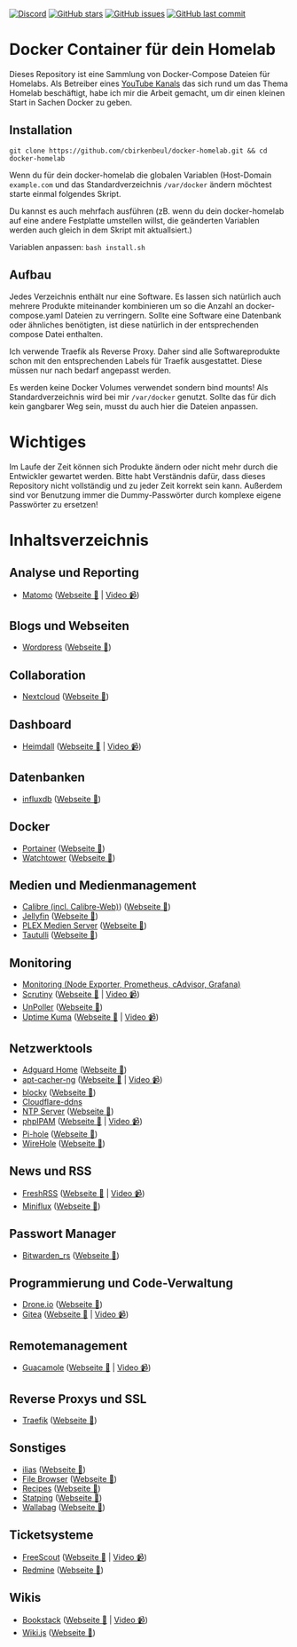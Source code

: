 [![Discord](https://img.shields.io/badge/discord-chat-7289DA.svg?maxAge=60&style=flat-square)](https://discord.gg/gcmg9HUqX7)    [![GitHub stars](https://img.shields.io/github/stars/cbirkenbeul/docker-homelab?color=green&style=flat-square)](https://github.com/cbirkenbeul/k3s-cluster/stargazers)    [![GitHub issues](https://img.shields.io/github/issues/cbirkenbeul/docker-homelab?style=flat-square)](https://github.com/cbirkenbeul/k3s-cluster/issues)    [![GitHub last commit](https://img.shields.io/github/last-commit/cbirkenbeul/docker-homelab?color=purple&style=flat-square)](https://github.com/cbirkenbeul/k3s-cluster/commits/master)

# Docker Container für dein Homelab

Dieses Repository ist eine Sammlung von Docker-Compose Dateien für Homelabs. Als Betreiber eines [YouTube Kanals](https://youtube.com/teqqyde) das sich rund um das Thema Homelab beschäftigt, habe ich mir die Arbeit gemacht, um dir einen kleinen Start in Sachen Docker zu geben. 

## Installation
`git clone https://github.com/cbirkenbeul/docker-homelab.git && cd docker-homelab`  

Wenn du für dein docker-homelab die globalen Variablen (Host-Domain `example.com` und das Standardverzeichnis `/var/docker` ändern möchtest starte einmal folgendes Skript.

Du kannst es auch mehrfach ausführen (zB. wenn du dein docker-homelab auf eine andere Festplatte umstellen willst, die geänderten Variablen werden auch gleich in dem Skript mit aktuallsiert.)

Variablen anpassen: `bash install.sh`

## Aufbau
Jedes Verzeichnis enthält nur eine Software. Es lassen sich natürlich auch mehrere Produkte miteinander kombinieren um so die Anzahl an docker-compose.yaml Dateien zu verringern. Sollte eine Software eine Datenbank oder ähnliches benötigten, ist diese natürlich in der entsprechenden compose Datei enthalten.

Ich verwende Traefik als Reverse Proxy. Daher sind alle Softwareprodukte schon mit den entsprechenden Labels für Traefik ausgestattet. Diese müssen nur nach bedarf angepasst werden.

Es werden keine Docker Volumes verwendet sondern bind mounts! Als Standardverzeichnis wird bei mir ````/var/docker```` genutzt. Sollte das für dich kein gangbarer Weg sein, musst du auch hier die Dateien anpassen.

# Wichtiges
Im Laufe der Zeit können sich Produkte ändern oder nicht mehr durch die Entwickler gewartet werden. Bitte habt Verständnis dafür, dass dieses Repository nicht vollständig und zu jeder Zeit korrekt sein kann. Außerdem sind vor Benutzung immer die Dummy-Passwörter durch komplexe eigene Passwörter zu ersetzen!

# Inhaltsverzeichnis

## Analyse und Reporting
* [Matomo](https://github.com/cbirkenbeul/docker-homelab/tree/master/analyse-und-reporting/matomo) ([Webseite 🔗](https://matomo.org) | [Video 📹](https://www.youtube.com/watch?v=dXPO5iWUTSg))

## Blogs und Webseiten
* [Wordpress](https://github.com/cbirkenbeul/docker-homelab/tree/master/blogs-und-webseiten/wordpress) ([Webseite 🔗](https://de.wordpress.org))

## Collaboration
* [Nextcloud](https://github.com/cbirkenbeul/docker-homelab/tree/master/collaboration/nextcloud) ([Webseite 🔗](https://nextcloud.com))

## Dashboard
* [Heimdall](https://github.com/cbirkenbeul/docker-homelab/tree/master/Dashboard/heimdall) ([Webseite 🔗](https://heimdall.site) | [Video 📹](https://www.youtube.com/watch?v=Dmw7nAEizWk))

## Datenbanken
* [influxdb](https://github.com/cbirkenbeul/docker-homelab/tree/master/datenbanken/influxdb) ([Webseite 🔗](https://www.influxdata.com/products/influxdb/))

## Docker
* [Portainer](https://github.com/cbirkenbeul/docker-homelab/tree/master/docker/portainer) ([Webseite 🔗](https://www.portainer.io))
* [Watchtower](https://github.com/cbirkenbeul/docker-homelab/tree/master/docker/watchtower) ([Webseite 🔗](https://github.com/containrrr/watchtower))

## Medien und Medienmanagement
* [Calibre (incl. Calibre-Web)](https://github.com/cbirkenbeul/docker-homelab/tree/master/medien-und-medienmanagement/calibre)) ([Webseite 🔗](https://calibre-ebook.com))
* [Jellyfin]((https://github.com/cbirkenbeul/docker-homelab/tree/master/medien-und-medienmanagement/jellyfin)) ([Webseite 🔗](https://jellyfin.org/))
* [PLEX Medien Server](https://github.com/cbirkenbeul/docker-homelab/tree/master/medien-und-medienmanagement/plex) ([Webseite 🔗](https://www.plex.tv))
* [Tautulli](https://github.com/cbirkenbeul/docker-homelab/tree/master/medien-und-medienmanagement/tautulli) ([Webseite 🔗](https://tautulli.com))

## Monitoring
* [Monitoring (Node Exporter, Prometheus, cAdvisor, Grafana)](https://github.com/cbirkenbeul/docker-homelab/tree/master/monitoring/mon-stack)
* [Scrutiny](https://github.com/cbirkenbeul/docker-homelab/tree/master/monitoring/scrutiny) ([Webseite 🔗](https://github.com/AnalogJ/scrutiny) | [Video 📹](https://youtu.be/7xCZqIrL5es))
* [UnPoller](https://github.com/cbirkenbeul/docker-homelab/tree/master/monitoring/unpoller) ([Webseite 🔗](https://unpoller.com/))
* [Uptime Kuma](https://github.com/cbirkenbeul/docker-homelab/tree/master/monitoring/uptime-kuma) ([Webseite 🔗](https://github.com/louislam/uptime-kuma) | [Video 📹](https://youtu.be/9x8svLK9gmo))
## Netzwerktools
* [Adguard Home](https://github.com/cbirkenbeul/docker-homelab/tree/master/netzwerktools/adguard-home) ([Webseite 🔗](https://adguard.com/de/adguard-home/overview.html))
* [apt-cacher-ng](https://github.com/cbirkenbeul/docker-homelab/tree/master/netzwerktools/apt-cacher-ng) ([Webseite 🔗](https://wiki.debian.org/AptCacherNg) | [Video 📹](https://www.youtube.com/watch?v=YwkfYaAeDh8))
* [blocky](https://github.com/cbirkenbeul/docker-homelab/tree/master/netzwerktools/blocky) ([Webseite 🔗](https://0xerr0r.github.io/blocky/))
* [Cloudflare-ddns](https://github.com/cbirkenbeul/docker-homelab/tree/master/netzwerktools/cloudflare-ddns) 
* [NTP Server](https://github.com/cbirkenbeul/docker-homelab/tree/master/netzwerktools/ntp-server) ([Webseite 🔗](https://github.com/cturra/docker-ntp))
* [phpIPAM](https://github.com/cbirkenbeul/docker-homelab/tree/master/netzwerktools/phpipam) ([Webseite 🔗](https://phpipam.net) | [Video 📹](https://www.youtube.com/watch?v=oUAkkJJS_AY))
* [Pi-hole](https://github.com/cbirkenbeul/docker-homelab/tree/master/netzwerktools/pi-hole) ([Webseite 🔗](https://pi-hole.net))
* [WireHole](https://github.com/cbirkenbeul/docker-homelab/tree/master/netzwerktools/wirehole) ([Webseite 🔗](https://github.com/IAmStoxe/wirehole))

## News und RSS
* [FreshRSS](https://github.com/cbirkenbeul/docker-homelab/tree/master/news-und-rss/freshrss) ([Webseite 🔗](https://freshrss.org) | [Video 📹](https://www.youtube.com/watch?v=0r7vf2MXQYU))
* [Miniflux](https://github.com/cbirkenbeul/docker-homelab/tree/master/news-und-rss/miniflux) ([Webseite 🔗](https://miniflux.app))

## Passwort Manager
* [Bitwarden_rs](https://github.com/cbirkenbeul/docker-homelab/tree/master/password-manager/bitwarden_rs) ([Webseite 🔗](https://github.com/dani-garcia/bitwarden_rs))

## Programmierung und Code-Verwaltung
* [Drone.io](https://github.com/cbirkenbeul/docker-homelab/tree/master/programmierung-und-code-verwaltung/droneio) ([Webseite 🔗](https://drone.io))
* [Gitea](https://github.com/cbirkenbeul/docker-homelab/tree/master/programmierung-und-code-verwaltung/gitea) ([Webseite 🔗](https://gitea.io) | [Video 📹](https://www.youtube.com/watch?v=2h-gkICAcbk))

## Remotemanagement
* [Guacamole](https://github.com/cbirkenbeul/docker-homelab/tree/master/remotemanagement/guacamole) ([Webseite 🔗](http://guacamole.apache.org) | [Video 📹](https://www.youtube.com/watch?v=vMhjvGLeHrY))

## Reverse Proxys und SSL
* [Traefik](https://github.com/cbirkenbeul/docker-homelab/tree/master/reverse-proxy-und-ssl/traefik) ([Webseite 🔗](https://traefik.io))

## Sonstiges
* [ilias](https://github.com/cbirkenbeul/docker-homelab/tree/master/sonstiges/ilias) ([Webseite 🔗](https://www.ilias.de))
* [File Browser](https://github.com/filebrowser/filebrowser) ([Webseite 🔗](https://filebrowser.org/))
* [Recipes](https://github.com/cbirkenbeul/docker-homelab/tree/master/sonstiges/recipes) ([Webseite 🔗](https://github.com/vabene1111/recipes))
* [Statping](https://github.com/cbirkenbeul/docker-homelab/tree/master/sonstiges/statping) ([Webseite 🔗](https://demo.statping.com))
* [Wallabag](https://github.com/cbirkenbeul/docker-homelab/tree/master/sonstiges/wallabag) ([Webseite 🔗](https://www.wallabag.it/de/))

## Ticketsysteme
* [FreeScout](https://github.com/cbirkenbeul/docker-homelab/tree/master/ticketsysteme/freescout) ([Webseite 🔗](https://freescout.net/) | [Video 📹](https://www.youtube.com/watch?v=OgKFAlunEL4))
* [Redmine](https://github.com/cbirkenbeul/docker-homelab/tree/master/ticketsysteme/redmine) ([Webseite 🔗](https://www.redmine.org))

## Wikis
* [Bookstack](https://github.com/cbirkenbeul/docker-homelab/tree/master/wiki/bookstack) ([Webseite 🔗](https://www.bookstackapp.com) | [Video 📹](https://www.youtube.com/watch?v=FarZzeePgds))
* [Wiki.js](https://github.com/cbirkenbeul/docker-homelab/tree/master/wiki/wiki-js) ([Webseite 🔗](https://wiki.js.org))
